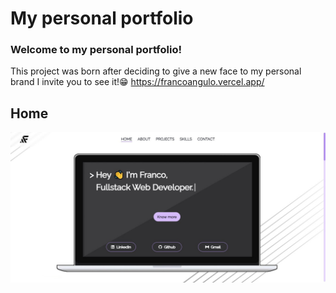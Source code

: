 # My personal portfolio
### Welcome to my personal portfolio! <br/>
 This project was born after deciding to give a new face to my personal brand
 I invite you to see it!😁
 https://francoangulo.vercel.app/
## Home
![Home page](./src/assets/Portada.jpg)
